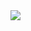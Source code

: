 <img src="https://capsule-render.vercel.app/api?type=venom&theme=gruvbox_light&height=300&section=header&text=capsule%20render&fontSize=90" />
